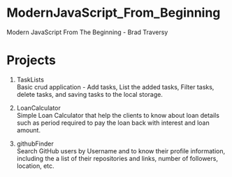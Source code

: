 # ModernJavaScript_From_Beginning
Modern JavaScript From The Beginning - Brad Traversy

# Projects

1. TaskLists <br />
Basic crud application - Add tasks, List the added tasks, Filter tasks, delete tasks, and saving tasks to the local storage.

2. LoanCalculator <br />
Simple Loan Calculator that help the clients to know about loan details such as period required to pay the loan back with interest and loan amount.

3. githubFinder <br />
Search GitHub users by Username and to know their profile information, including the a list of their repositories and links, number of followers, location, etc.